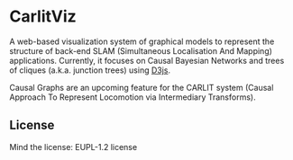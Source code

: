 # CarlitViz

A web-based visualization system of graphical models to represent the structure
of back-end SLAM (Simultaneous Localisation And Mapping) applications.
Currently, it focuses on Causal Bayesian Networks and trees of cliques (a.k.a.
junction trees) using [D3js](d3js.org). 

Causal Graphs are an upcoming feature for the CARLIT system (Causal Approach To
Represent Locomotion via Intermediary Transforms).

## License

Mind the license: EUPL-1.2 license

